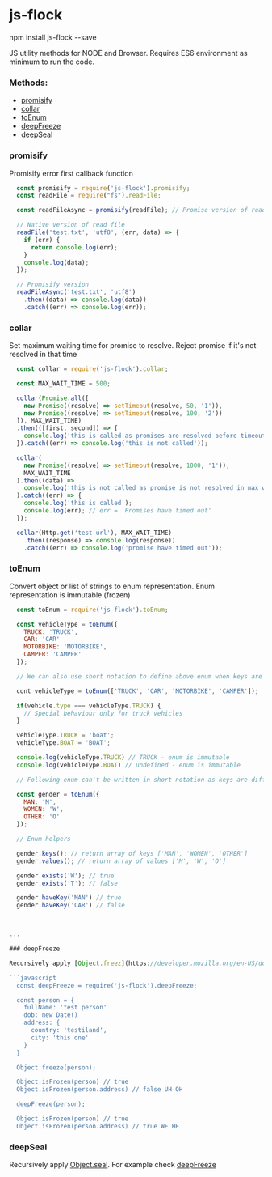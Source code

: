# js-flock

npm install js-flock --save

JS utility methods for NODE and Browser. Requires ES6 environment as minimum to run the code.

### Methods:

- [promisify](###promisify)
- [collar](###collar)
- [toEnum](###toEnum)
- [deepFreeze](###deepFreeze)
- [deepSeal](###deepSeal)

### promisify

Promisify error first callback function

```javascript
  const promisify = require('js-flock').promisify;
  const readFile = require("fs").readFile;

  const readFileAsync = promisify(readFile); // Promise version of read file

  // Native version of read file
  readFile('test.txt', 'utf8', (err, data) => {
    if (err) {
      return console.log(err);
    }
    console.log(data);
  });

  // Promisify version
  readFileAsync('test.txt', 'utf8')
    .then((data) => console.log(data))
    .catch((err) => console.log(err));
```

### collar

Set maximum waiting time for promise to resolve.
Reject promise if it's not resolved in that time

```javascript
  const collar = require('js-flock').collar;

  const MAX_WAIT_TIME = 500;

  collar(Promise.all([
    new Promise((resolve) => setTimeout(resolve, 50, '1')),
    new Promise((resolve) => setTimeout(resolve, 100, '2'))
  ]), MAX_WAIT_TIME)
  .then(([first, second]) => {
    console.log('this is called as promises are resolved before timeout')
  }).catch((err) => console.log('this is not called'));

  collar(
    new Promise((resolve) => setTimeout(resolve, 1000, '1')),
    MAX_WAIT_TIME
  ).then((data) =>
    console.log('this is not called as promise is not resolved in max waiting time');
  ).catch((err) => {
    console.log('this is called');
    console.log(err); // err = 'Promises have timed out'
  });

  collar(Http.get('test-url'), MAX_WAIT_TIME)
    .then((response) => console.log(response))
    .catch((err) => console.log('promise have timed out'));
```

### toEnum

Convert object or list of strings to enum representation. Enum representation is immutable (frozen)

```javascript
  const toEnum = require('js-flock').toEnum;

  const vehicleType = toEnum({
    TRUCK: 'TRUCK',
    CAR: 'CAR'
    MOTORBIKE: 'MOTORBIKE',
    CAMPER: 'CAMPER'
  });

  // We can also use short notation to define above enum when keys are equal to values. Both will result in same enumeration representation

  cont vehicleType = toEnum(['TRUCK', 'CAR', 'MOTORBIKE', 'CAMPER']);

  if(vehicle.type === vehicleType.TRUCK) {
    // Special behaviour only for truck vehicles
  }

  vehicleType.TRUCK = 'boat';
  vehicleType.BOAT = 'BOAT';

  console.log(vehicleType.TRUCK) // TRUCK - enum is immutable
  console.log(vehicleType.BOAT) // undefined - enum is immutable

  // Following enum can't be written in short notation as keys are different then values

  const gender = toEnum({
    MAN: 'M',
    WOMEN: 'W',
    OTHER: 'O'
  });

  // Enum helpers

  gender.keys(); // return array of keys ['MAN', 'WOMEN', 'OTHER']
  gender.values(); // return array of values ['M', 'W', 'O']

  gender.exists('W'); // true
  gender.exists('T'); // false

  gender.haveKey('MAN') // true
  gender.haveKey('CAR') // false



...

### deepFreeze

Recursively apply [Object.freez](https://developer.mozilla.org/en-US/docs/Web/JavaScript/Reference/Global_Objects/Object/freeze)

```javascript
  const deepFreeze = require('js-flock').deepFreeze;

  const person = {
    fullName: 'test person'
    dob: new Date()
    address: {
      country: 'testiland',
      city: 'this one'
    }
  }

  Object.freeze(person);

  Object.isFrozen(person) // true
  Object.isFrozen(person.address) // false UH OH

  deepFreeze(person);

  Object.isFrozen(person) // true
  Object.isFrozen(person.address) // true WE HE
```

### deepSeal

Recursively apply [Object.seal](https://developer.mozilla.org/en-US/docs/Web/JavaScript/Reference/Global_Objects/Object/seal).
For example check [deepFreeze](###deepFreeze)
